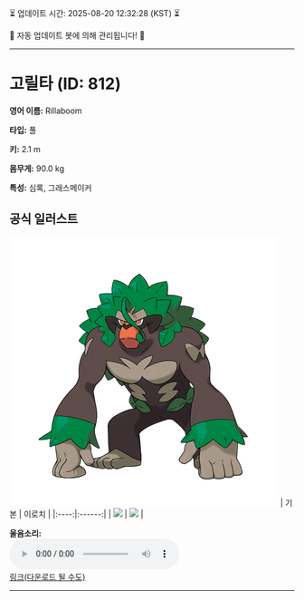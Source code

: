
⏳ 업데이트 시간: 2025-08-20 12:32:28 (KST) ⏳

🤖 자동 업데이트 봇에 의해 관리됩니다! 🤖

---

# 고릴타 (ID: 812)
**영어 이름:** Rillaboom

**타입:** 풀

**키:** 2.1 m

**몸무게:** 90.0 kg

**특성:** 심록, 그래스메이커

## 공식 일러스트
![](https://raw.githubusercontent.com/PokeAPI/sprites/master/sprites/pokemon/other/official-artwork/812.png)
| 기본 | 이로치 |
|:----:|:------:|
| <img src="http://play.pokemonshowdown.com/sprites/ani/rillaboom.gif" width="200"> | <img src="http://play.pokemonshowdown.com/sprites/ani-shiny/rillaboom.gif" width="200"> |

**울음소리:**<br><audio controls src="https://raw.githubusercontent.com/PokeAPI/cries/main/cries/pokemon/latest/812.ogg"></audio><br> [링크(다운로드 될 수도)](https://raw.githubusercontent.com/PokeAPI/cries/main/cries/pokemon/latest/812.ogg)


---
